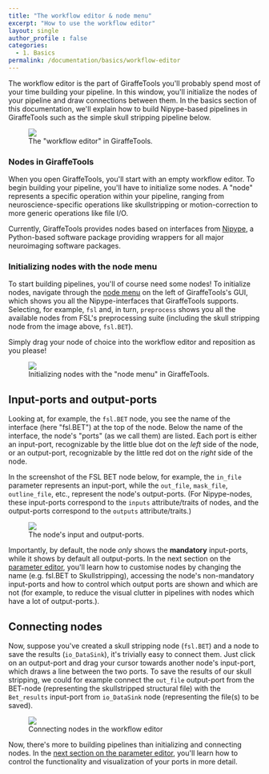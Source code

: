 ```yaml
---
title: "The workflow editor & node menu"
excerpt: "How to use the workflow editor"
layout: single
author_profile : false
categories:
  - 1. Basics
permalink: /documentation/basics/workflow-editor
---
```


The workflow editor is the part of GiraffeTools you'll probably spend most of your
time building your pipeline. In this window, you'll initialize the nodes of
your pipeline and draw connections between them. In the basics section of this documentation, we'll explain how to build Nipype-based pipelines in GiraffeTools such as the simple skull stripping pipeline below.

<figure>
	<a href="{{ site.url }}{{ site.baseurl }}/documentation/images/workflow_editor.png"><img
    src="{{ site.url }}{{ site.baseurl }}/{{ example_path }}/documentation/images/workflow_editor.png"></a>
	<figcaption>The "workflow editor" in GiraffeTools.</figcaption>
</figure>

### Nodes in GiraffeTools
When you open GiraffeTools, you'll start with an empty workflow editor. To begin
building your pipeline, you'll have to initialize some nodes. A "node" represents
a specific operation within your pipeline, ranging from neuroscience-specific
operations like skullstripping or motion-correction to more generic operations
like file I/O.

Currently, GiraffeTools provides nodes based on interfaces from
[Nipype](http://nipype.readthedocs.io/en/latest/), a Python-based software
package providing wrappers for all major neuroimaging software packages.


### Initializing nodes with the node menu
To start building pipelines, you'll of course need some nodes!
To initialize nodes, navigate through the [node menu](/GiraffeTools/documentation/basics/node-menu) 
on the left of GiraffeTools's GUI, which shows you all the Nipype-interfaces
that GiraffeTools supports. Selecting, for example, `fsl` and, in turn, `preprocess`
shows you all the available nodes from FSL's preprocessing suite (including the skull 
stripping node from the image above, `fsl.BET`). 

Simply drag your node of choice into the workflow editor and reposition as you please!

<figure>
	<a href="{{ site.url }}{{ site.baseurl }}/documentation/images/init_nodes.gif"><img
    src="{{ site.url }}{{ site.baseurl }}/{{ example_path }}/documentation/images/init_nodes.gif"></a>
	<figcaption>Initializing nodes with the "node menu" in GiraffeTools.</figcaption>
</figure>


## Input-ports and output-ports
Looking at, for example, the `fsl.BET` node, you see the name of the interface 
(here "fsl.BET") at the top of the node. Below the name of the interface, the 
node's "ports" (as we call them) are listed. Each port is either an input-port, 
recognizable by the little blue dot on the *left* side of the node, or an 
output-port, recognizable by the little red dot on the *right* side of the node. 

In the screenshot of the FSL BET node below, for example, the `in_file` parameter 
represents an input-port, while the `out_file`, `mask_file`, `outline_file`, etc., 
represent the node's output-ports. (For Nipype-nodes, these input-ports correspond 
to the `inputs` attribute/traits of nodes, and the output-ports correspond to the 
`outputs` attribute/traits.)

<figure>
	<a href="{{ site.url }}{{ site.baseurl }}/documentation/images/closeup_node_edited.png"><img
    src="{{ site.url }}{{ site.baseurl }}/{{ example_path }}/documentation/images/closeup_node_edited.png"></a>
	<figcaption>The node's input and output-ports.</figcaption>
</figure>

Importantly, by default, the node *only* shows the **mandatory** input-ports,
while it shows by default all output-ports. In the next section on the
[parameter editor](/GiraffeTools/documentation/basics/parameter-editor),
you'll learn how to customise nodes by changing the name (e.g. fsl.BET to Skullstripping), 
accessing the node's non-mandatory input-ports and how to control which output ports are 
shown and which are not (for example, to reduce the visual clutter in pipelines with nodes 
which have a lot of output-ports.).

## Connecting nodes
Now, suppose you've created a skull stripping node (`fsl.BET`) and a node to 
save the results (`io_DataSink`), it's trivially easy to connect them. 
Just click on an output-port and drag your cursor towards another node's
input-port, which draws a line between the two ports. To save the results of our 
skull stripping, we could for example connect the `out_file` output-port
from the BET-node (representing the skullstripped structural file) with the
`Bet_results` input-port from `io_DataSink` node (representing the file(s) to be saved).

<figure>
	<a href="{{ site.url }}{{ site.baseurl }}/documentation/images/connecting_nodes.gif"><img
    src="{{ site.url }}{{ site.baseurl }}/{{ example_path }}/documentation/images/connecting_nodes.gif"></a>
	<figcaption>Connecting nodes in the workflow editor</figcaption>
</figure>

Now, there's more to building pipelines than initializing and connecting nodes.
In the [next section on the parameter editor](/GiraffeTools/documentation/basics/parameter-editor),
you'll learn how to control the functionality and visualization of your ports
in more detail.
